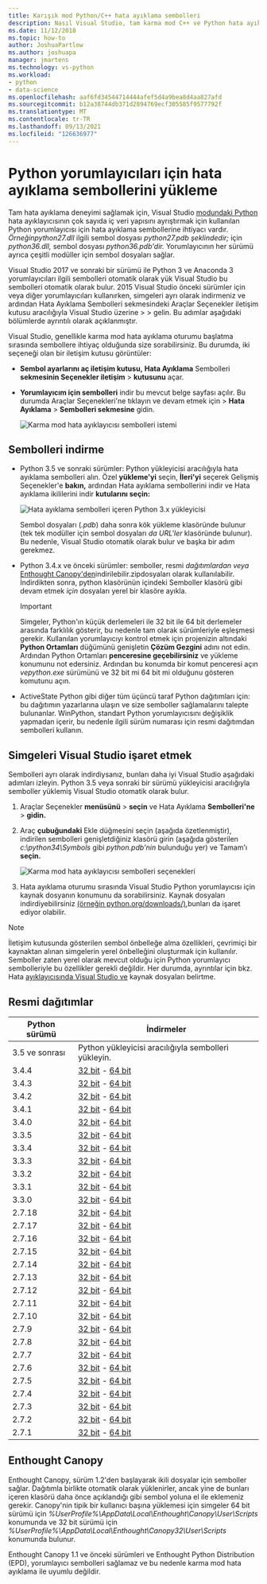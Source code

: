 ```yaml
---
title: Karışık mod Python/C++ hata ayıklama sembolleri
description: Nasıl Visual Studio, tam karma mod C++ ve Python hata ayıklaması için sembolleri yükleme olanağı sağlar.
ms.date: 11/12/2018
ms.topic: how-to
author: JoshuaPartlow
ms.author: joshuapa
manager: jmartens
ms.technology: vs-python
ms.workload:
- python
- data-science
ms.openlocfilehash: aaf6fd34544714444afef5d4a9bea8d4aa827afd
ms.sourcegitcommit: b12a38744db371d2894769ecf305585f9577792f
ms.translationtype: MT
ms.contentlocale: tr-TR
ms.lasthandoff: 09/13/2021
ms.locfileid: "126636977"
---
```

# <a name="install-debugging-symbols-for-python-interpreters"></a>Python yorumlayıcıları için hata ayıklama sembollerini yükleme

Tam hata ayıklama deneyimi sağlamak için, Visual Studio [modundaki Python](debugging-mixed-mode-c-cpp-python-in-visual-studio.md) hata ayıklayıcısının çok sayıda iç veri yapısını ayrıştırmak için kullanılan Python yorumlayıcısı için hata ayıklama sembollerine ihtiyacı vardır. *Örneğinpython27.dll* ilgili sembol dosyası *python27.pdb şeklindedir;* için *python36.dll,* sembol dosyası *python36.pdb'dir.* Yorumlayıcının her sürümü ayrıca çeşitli modüller için sembol dosyaları sağlar.

Visual Studio 2017 ve sonraki bir sürümü ile Python 3 ve Anaconda 3 yorumlayıcıları ilgili sembolleri otomatik olarak yük Visual Studio bu sembolleri otomatik olarak bulur. 2015 Visual Studio önceki sürümler için veya diğer yorumlayıcıları kullanırken, simgeleri ayrı olarak indirmeniz ve ardından Hata Ayıklama Sembolleri sekmesindeki Araçlar Seçenekler iletişim kutusu aracılığıyla Visual Studio üzerine  >     >   gelin. Bu adımlar aşağıdaki bölümlerde ayrıntılı olarak açıklanmıştır.

Visual Studio, genellikle karma mod hata ayıklama oturumu başlatma sırasında sembollere ihtiyaç olduğunda size sorabilirsiniz. Bu durumda, iki seçeneği olan bir iletişim kutusu görüntüler:

- **Sembol ayarlarını aç iletişim kutusu,** **Hata Ayıklama** Sembolleri **sekmesinin Seçenekler iletişim**  >  **kutusunu** açar.
- **Yorumlayıcım için sembolleri** indir bu mevcut belge sayfası açılır. Bu durumda Araçlar Seçenekleri'ne tıklayın ve devam etmek için  >   **Hata Ayıklama**  >  **Sembolleri sekmesine** gidin.

    ![Karma mod hata ayıklayıcısı sembolleri istemi](media/mixed-mode-debugging-symbols-required.png)

## <a name="download-symbols"></a>Sembolleri indirme

- Python 3.5 ve sonraki sürümler: Python yükleyicisi aracılığıyla hata ayıklama sembolleri alın. Özel **yükleme'yi** seçin, **İleri'yi** seçerek Gelişmiş  Seçenekler'e **bakın,** ardından Hata ayıklama sembollerini indir ve Hata ayıklama ikililerini indir **kutularını seçin:**

    ![Hata ayıklama sembolleri içeren Python 3.x yükleyicisi](media/mixed-mode-debugging-symbols-installer35.png)

    Sembol dosyaları (*.pdb*) daha sonra kök yükleme klasöründe bulunur (tek tek modüller için sembol dosyaları *da URL'ler* klasöründe bulunur). Bu nedenle, Visual Studio otomatik olarak bulur ve başka bir adım gerekmez.

- Python 3.4.x ve önceki sürümler: semboller, resmi *dağıtımlardan veya* [Enthought Canopy'den](#enthought-canopy)indirilebilir.zipdosyaları olarak kullanılabilir. [](#official-distributions) İndirdikten sonra, python klasörünün içindeki Semboller klasörü gibi devam etmek *için* dosyaları yerel bir klasöre ayıkla.

    > [!Important]
    > Simgeler, Python'ın küçük derlemeleri ile 32 bit ile 64 bit derlemeler arasında farklılık gösterir, bu nedenle tam olarak sürümleriyle eşleşmesi gerekir. Kullanılan yorumlayıcıyı kontrol etmek için projenizin altındaki **Python Ortamları**  düğümünü genişletin **Çözüm Gezgini** adını not edin. Ardından Python Ortamları **penceresine geçebilirsiniz**  ve yükleme konumunu not edersiniz. Ardından bu konumda bir komut penceresi açın *vepython.exe* sürümünü ve 32 bit mi 64 bit mi olduğunu gösteren komutunu açın.

- ActiveState Python gibi diğer tüm üçüncü taraf Python dağıtımları için: bu dağıtımın yazarlarına ulaşın ve size semboller sağlamalarını talepte bulunanlar. WinPython, standart Python yorumlayıcısını değişiklik yapmadan içerir, bu nedenle ilgili sürüm numarası için resmi dağıtımdan sembolleri kullanın.

## <a name="point-visual-studio-to-the-symbols"></a>Simgeleri Visual Studio işaret etmek

Sembolleri ayrı olarak indirdiysanız, bunları daha iyi Visual Studio aşağıdaki adımları izleyin. Python 3.5 veya sonraki bir sürümü yükleyicisi aracılığıyla semboller yüklemiş Visual Studio otomatik olarak bulur.

1. Araçlar Seçenekler **menüsünü**  >  **seçin** ve Hata Ayıklama **Sembolleri'ne**  >  **gidin.**

1. Araç **çubuğundaki** Ekle düğmesini seçin (aşağıda özetlenmiştir), indirilen sembolleri genişletdiğiniz klasörü girin (aşağıda gösterilen *c:\python34\Symbols* gibi *python.pdb'nin* bulunduğu yer) ve Tamam'ı **seçin.**

    ![Karma mod hata ayıklayıcısı sembolleri seçenekleri](media/mixed-mode-debugging-symbols.png)

1. Hata ayıklama oturumu sırasında Visual Studio Python yorumlayıcısı için kaynak dosyanın konumunu da sorabilirsiniz. Kaynak dosyaları indirdiyebilirsiniz [(örneğin python.org/downloads/),](https://www.python.org/downloads/)bunları da işaret ediyor olabilir.

> [!Note]
> İletişim kutusunda gösterilen sembol önbelleğe alma özellikleri, çevrimiçi bir kaynaktan alınan simgelerin yerel önbelleğini oluşturmak için kullanılır. Semboller zaten yerel olarak mevcut olduğu için Python yorumlayıcı sembolleriyle bu özellikler gerekli değildir. Her durumda, ayrıntılar için bkz. Hata [ayıklayıcısında Visual Studio ve](../debugger/specify-symbol-dot-pdb-and-source-files-in-the-visual-studio-debugger.md) kaynak dosyaları belirtme.

## <a name="official-distributions"></a>Resmi dağıtımlar

| Python sürümü | İndirmeler |
| --- | --- |
| 3.5 ve sonrası | Python yükleyicisi aracılığıyla sembolleri yükleyin. |
| 3.4.4 | [32 bit](https://www.python.org/ftp/python/3.4.4/python-3.4.4-pdb.zip)  -  [64 bit](https://www.python.org/ftp/python/3.4.4/python-3.4.4.amd64-pdb.zip) |
| 3.4.3 | [32 bit](https://www.python.org/ftp/python/3.4.3/python-3.4.3-pdb.zip)  -  [64 bit](https://www.python.org/ftp/python/3.4.3/python-3.4.3.amd64-pdb.zip) |
| 3.4.2 | [32 bit](https://www.python.org/ftp/python/3.4.2/python-3.4.2-pdb.zip)  -  [64 bit](https://www.python.org/ftp/python/3.4.2/python-3.4.2.amd64-pdb.zip) |
| 3.4.1 | [32 bit](https://www.python.org/ftp/python/3.4.1/python-3.4.1-pdb.zip)  -  [64 bit](https://www.python.org/ftp/python/3.4.1/python-3.4.1.amd64-pdb.zip) |
| 3.4.0 | [32 bit](https://www.python.org/ftp/python/3.4.0/python-3.4.0-pdb.zip)  -  [64 bit](https://www.python.org/ftp/python/3.4.0/python-3.4.0.amd64-pdb.zip) |
| 3.3.5 | [32 bit](https://www.python.org/ftp/python/3.3.5/python-3.3.5-pdb.zip)  -  [64 bit](https://www.python.org/ftp/python/3.3.5/python-3.3.5.amd64-pdb.zip) |
| 3.3.4 | [32 bit](https://www.python.org/ftp/python/3.3.4/python-3.3.4-pdb.zip)  -  [64 bit](https://www.python.org/ftp/python/3.3.4/python-3.3.4.amd64-pdb.zip) |
| 3.3.3 | [32 bit](https://www.python.org/ftp/python/3.3.3/python-3.3.3-pdb.zip)  -  [64 bit](https://www.python.org/ftp/python/3.3.3/python-3.3.3.amd64-pdb.zip) |
| 3.3.2 | [32 bit](https://www.python.org/ftp/python/3.3.2/python-3.3.2-pdb.zip)  -  [64 bit](https://www.python.org/ftp/python/3.3.2/python-3.3.2.amd64-pdb.zip) |
| 3.3.1 | [32 bit](https://www.python.org/ftp/python/3.3.1/python-3.3.1-pdb.zip)  -  [64 bit](https://www.python.org/ftp/python/3.3.1/python-3.3.1.amd64-pdb.zip) |
| 3.3.0 | [32 bit](https://www.python.org/ftp/python/3.3.0/python-3.3.0-pdb.zip)  -  [64 bit](https://www.python.org/ftp/python/3.3.0/python-3.3.0.amd64-pdb.zip) |
| 2.7.18 | [32 bit](https://www.python.org/ftp/python/2.7.18/python-2.7.18-pdb.zip)  -  [64 bit](https://www.python.org/ftp/python/2.7.18/python-2.7.18.amd64-pdb.zip) |
| 2.7.17 | [32 bit](https://www.python.org/ftp/python/2.7.17/python-2.7.17-pdb.zip)  -  [64 bit](https://www.python.org/ftp/python/2.7.17/python-2.7.17.amd64-pdb.zip) |
| 2.7.16 | [32 bit](https://www.python.org/ftp/python/2.7.16/python-2.7.16-pdb.zip)  -  [64 bit](https://www.python.org/ftp/python/2.7.16/python-2.7.16.amd64-pdb.zip) |
| 2.7.15 | [32 bit](https://www.python.org/ftp/python/2.7.15/python-2.7.15-pdb.zip)  -  [64 bit](https://www.python.org/ftp/python/2.7.15/python-2.7.15.amd64-pdb.zip) |
| 2.7.14 | [32 bit](https://www.python.org/ftp/python/2.7.14/python-2.7.14-pdb.zip)  -  [64 bit](https://www.python.org/ftp/python/2.7.14/python-2.7.14.amd64-pdb.zip) |
| 2.7.13 | [32 bit](https://www.python.org/ftp/python/2.7.13/python-2.7.13-pdb.zip)  -  [64 bit](https://www.python.org/ftp/python/2.7.13/python-2.7.13.amd64-pdb.zip) |
| 2.7.12 | [32 bit](https://www.python.org/ftp/python/2.7.12/python-2.7.12-pdb.zip)  -  [64 bit](https://www.python.org/ftp/python/2.7.12/python-2.7.12.amd64-pdb.zip) |
| 2.7.11 | [32 bit](https://www.python.org/ftp/python/2.7.11/python-2.7.11-pdb.zip)  -  [64 bit](https://www.python.org/ftp/python/2.7.11/python-2.7.11.amd64-pdb.zip) |
| 2.7.10 | [32 bit](https://www.python.org/ftp/python/2.7.10/python-2.7.10-pdb.zip)  -  [64 bit](https://www.python.org/ftp/python/2.7.10/python-2.7.10.amd64-pdb.zip) |
| 2.7.9 | [32 bit](https://www.python.org/ftp/python/2.7.9/python-2.7.9-pdb.zip)  -  [64 bit](https://www.python.org/ftp/python/2.7.9/python-2.7.9.amd64-pdb.zip) |
| 2.7.8 | [32 bit](https://www.python.org/ftp/python/2.7.8/python-2.7.8-pdb.zip)  -  [64 bit](https://www.python.org/ftp/python/2.7.8/python-2.7.8.amd64-pdb.zip) |
| 2.7.7 | [32 bit](https://www.python.org/ftp/python/2.7.7/python-2.7.7-pdb.zip)  -  [64 bit](https://www.python.org/ftp/python/2.7.7/python-2.7.7.amd64-pdb.zip) |
| 2.7.6 | [32 bit](https://www.python.org/ftp/python/2.7.6/python-2.7.6-pdb.zip)  -  [64 bit](https://www.python.org/ftp/python/2.7.6/python-2.7.6.amd64-pdb.zip) |
| 2.7.5 | [32 bit](https://www.python.org/ftp/python/2.7.5/python-2.7.5-pdb.zip)  -  [64 bit](https://www.python.org/ftp/python/2.7.5/python-2.7.5.amd64-pdb.zip) |
| 2.7.4 | [32 bit](https://www.python.org/ftp/python/2.7.4/python-2.7.4-pdb.zip)  -  [64 bit](https://www.python.org/ftp/python/2.7.4/python-2.7.4.amd64-pdb.zip) |
| 2.7.3 | [32 bit](https://www.python.org/ftp/python/2.7.3/python-2.7.3-pdb.zip)  -  [64 bit](https://www.python.org/ftp/python/2.7.3/python-2.7.3.amd64-pdb.zip) |
| 2.7.2 | [32 bit](https://www.python.org/ftp/python/2.7.2/python-2.7.2-pdb.zip)  -  [64 bit](https://www.python.org/ftp/python/2.7.2/python-2.7.2.amd64-pdb.zip) |
| 2.7.1 | [32 bit](https://www.python.org/ftp/python/2.7.1/python-2.7.1-pdb.zip)  -  [64 bit](https://www.python.org/ftp/python/2.7.1/python-2.7.1.amd64-pdb.zip) |

## <a name="enthought-canopy"></a>Enthought Canopy

Enthought Canopy, sürüm 1.2'den başlayarak ikili dosyalar için semboller sağlar. Dağıtımla birlikte otomatik olarak yüklenirler, ancak yine de bunları içeren klasörü daha önce açıklandığı gibi sembol yoluna el ile eklemeniz gerekir. Canopy'nin tipik bir kullanıcı başına yüklemesi için simgeler 64 bit sürümü için *%UserProfile%\AppData\Local\Enthought\Canopy\User\Scripts* konumunda ve 32 bit sürümü için *%UserProfile%\AppData\Local\Enthought\Canopy32\User\Scripts* konumunda bulunur.

Enthought Canopy 1.1 ve önceki sürümleri ve Enthought Python Distribution (EPD), yorumlayıcı sembolleri sağlamaz ve bu nedenle karma mod hata ayıklama ile uyumlu değildir.
